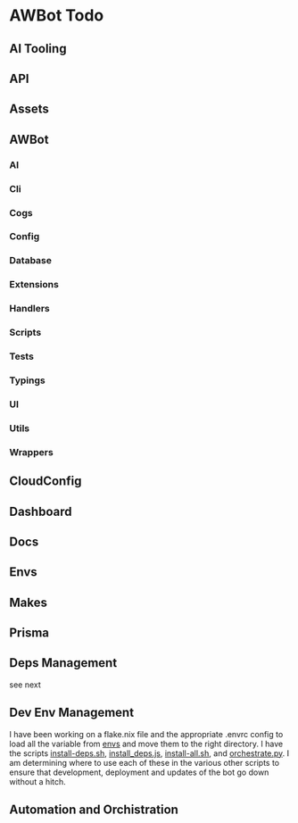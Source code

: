 # AWBot Todo

## AI Tooling


## API


## Assets


## AWBot


### AI

### Cli

### Cogs

### Config

### Database

### Extensions

### Handlers

### Scripts

### Tests

### Typings

### UI

### Utils

### Wrappers


## CloudConfig


## Dashboard


## Docs


## Envs


## Makes


## Prisma


## Deps Management
see next

## Dev Env Management
I have been working on a flake.nix file and the appropriate .envrc config to load all the variable from [envs](envs) and move them to the right directory. I have the scripts [install-deps.sh](install-deps.sh), [install_deps.js](install_deps.js), [install-all.sh](install-all.sh), and [orchestrate.py](orchestrate.py). I am determining where to use each of these in the various other scripts to ensure that development, deployment and updates of the bot go down without a hitch.

## Automation and Orchistration
